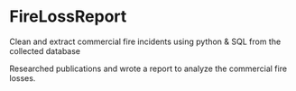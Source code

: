 # FireLossReport

Clean and extract commercial fire incidents using python & SQL from the collected database

Researched publications and wrote a report to analyze the commercial fire losses.
